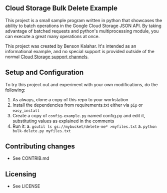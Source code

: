 ## Cloud Storage Bulk Delete Example

This project is a small sample program written in python that showcases the
ability to batch operations in the Google Cloud Storage JSON API.  By taking
advantage of batched requests and python's multiprocessing module, you can
execute a great many operations at once.

This project was created by Benson Kalahar.  It's intended as an informational
example, and no special support is provided outside of the normal
[Cloud Storage support channels](https://developers.google.com/storage/docs/pricing-and-terms#support).

## Setup and Configuration
To try this project out and experiment with your own modifications, do the
following:

1. As always, clone a copy of this repo to your workstation
1. Install the dependencies from requirements.txt either via `pip` or
   `easy_install`
1. Create a copy of `config-example.py` named config.py and edit it,
   substituting values as explained in the comments
1. Run it:
   a. `gsutil ls gs://mybucket/delete-me* >myfiles.txt`
   a. `python bulk-delete.py myfiles.txt`

## Contributing changes

* See CONTRIB.md

## Licensing

* See LICENSE
